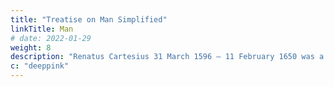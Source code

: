 ```yaml
---
title: "Treatise on Man Simplified"
linkTitle: Man
# date: 2022-01-29
weight: 8
description: "Renatus Cartesius 31 March 1596 – 11 February 1650 was a French philosopher, mathematician, and scientist who invented analytic geometry"
c: "deeppink"
---
```


